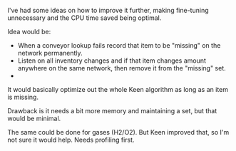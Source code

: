I've had some ideas on how to improve it further, making fine-tuning unnecessary and the CPU time saved being optimal.

Idea would be:
- When a conveyor lookup fails record that item to be "missing" on the network permanently.
- Listen on all inventory changes and if that item changes amount anywhere on the same network, then remove it from the "missing" set.
- 
It would basically optimize out the whole Keen algorithm as long as an item is missing.

Drawback is it needs a bit more memory and maintaining a set, but that would be minimal.

The same could be done for gases (H2/O2). But Keen improved that, so I'm not sure it would help. Needs profiling first. 